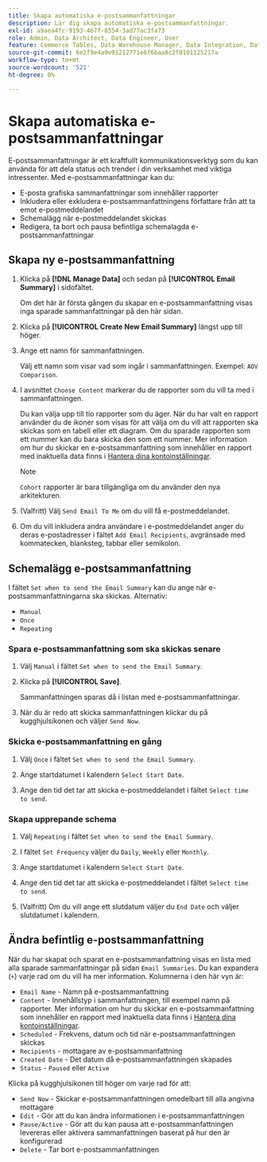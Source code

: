 ```yaml
---
title: Skapa automatiska e-postsammanfattningar
description: Lär dig skapa automatiska e-postsammanfattningar.
exl-id: a9aea4fc-9193-467f-8554-3ad77ac3fa73
role: Admin, Data Architect, Data Engineer, User
feature: Commerce Tables, Data Warehouse Manager, Data Integration, Data Import/Export
source-git-commit: 6e2f9e4a9e91212771e6f6baa8c2f8101125217a
workflow-type: tm+mt
source-wordcount: '521'
ht-degree: 0%

---
```


# Skapa automatiska e-postsammanfattningar

E-postsammanfattningar är ett kraftfullt kommunikationsverktyg som du kan använda för att dela status och trender i din verksamhet med viktiga intressenter. Med e-postsammanfattningar kan du:

* E-posta grafiska sammanfattningar som innehåller rapporter
* Inkludera eller exkludera e-postsammanfattningens författare från att ta emot e-postmeddelandet
* Schemalägg när e-postmeddelandet skickas
* Redigera, ta bort och pausa befintliga schemalagda e-postsammanfattningar

## Skapa ny e-postsammanfattning

1. Klicka på **[!DNL Manage Data]** och sedan på **[!UICONTROL Email Summary]** i sidofältet.

   Om det här är första gången du skapar en e-postsammanfattning visas inga sparade sammanfattningar på den här sidan.

1. Klicka på **[!UICONTROL Create New Email Summary]** längst upp till höger.

1. Ange ett namn för sammanfattningen.

   Välj ett namn som visar vad som ingår i sammanfattningen. Exempel: `AOV Comparison`.

1. I avsnittet `Choose Content` markerar du de rapporter som du vill ta med i sammanfattningen.

   Du kan välja upp till tio rapporter som du äger. När du har valt en rapport använder du de ikoner som visas för att välja om du vill att rapporten ska skickas som en tabell eller ett diagram. Om du sparade rapporten som ett nummer kan du bara skicka den som ett nummer. Mer information om hur du skickar en e-postsammanfattning som innehåller en rapport med inaktuella data finns i [Hantera dina kontoinställningar](../../administrator/account-management/managing-account-settings.md).

   >[!NOTE]
   >
   >`Cohort` rapporter är bara tillgängliga om du använder den nya arkitekturen.

1. (Valfritt) Välj `Send Email To Me` om du vill få e-postmeddelandet.

1. Om du vill inkludera andra användare i e-postmeddelandet anger du deras e-postadresser i fältet `Add Email Recipients`, avgränsade med kommatecken, blanksteg, tabbar eller semikolon.

## Schemalägg e-postsammanfattning

I fältet `Set when to send the Email Summary` kan du ange när e-postsammanfattningarna ska skickas. Alternativ:

* `Manual`
* `Once`
* `Repeating`

### Spara e-postsammanfattning som ska skickas senare

1. Välj `Manual` i fältet `Set when to send the Email Summary`.

1. Klicka på **[!UICONTROL Save]**.

   Sammanfattningen sparas då i listan med e-postsammanfattningar.

1. När du är redo att skicka sammanfattningen klickar du på kugghjulsikonen och väljer `Send Now`.

### Skicka e-postsammanfattning en gång

1. Välj `Once` i fältet `Set when to send the Email Summary`.

1. Ange startdatumet i kalendern `Select Start Date`.

1. Ange den tid det tar att skicka e-postmeddelandet i fältet `Select time to send`.

### Skapa upprepande schema

1. Välj `Repeating` i fältet `Set when to send the Email Summary`.

1. I fältet `Set Frequency` väljer du `Daily`, `Weekly` eller `Monthly`.

1. Ange startdatumet i kalendern `Select Start Date`.

1. Ange den tid det tar att skicka e-postmeddelandet i fältet `Select time to send`.

1. (Valfritt) Om du vill ange ett slutdatum väljer du `End Date` och väljer slutdatumet i kalendern.

## Ändra befintlig e-postsammanfattning

När du har skapat och sparat en e-postsammanfattning visas en lista med alla sparade sammanfattningar på sidan `Email Summaries`. Du kan expandera (`+`) varje rad om du vill ha mer information. Kolumnerna i den här vyn är:

* `Email Name` - Namn på e-postsammanfattning
* `Content` - Innehållstyp i sammanfattningen, till exempel namn på rapporter. Mer information om hur du skickar en e-postsammanfattning som innehåller en rapport med inaktuella data finns i [Hantera dina kontoinställningar](../../administrator/account-management/managing-account-settings.md).
* `Scheduled` - Frekvens, datum och tid när e-postsammanfattningen skickas
* `Recipients` - mottagare av e-postsammanfattning
* `Created Date` - Det datum då e-postsammanfattningen skapades
* `Status` - `Paused` eller `Active`

Klicka på kugghjulsikonen till höger om varje rad för att:

* `Send Now` - Skickar e-postsammanfattningen omedelbart till alla angivna mottagare
* `Edit` - Gör att du kan ändra informationen i e-postsammanfattningen
* `Pause/Active` - Gör att du kan pausa att e-postsammanfattningen levereras eller aktivera sammanfattningen baserat på hur den är konfigurerad
* `Delete` - Tar bort e-postsammanfattningen

